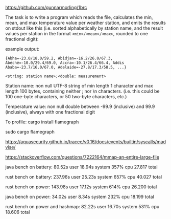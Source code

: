 https://github.com/gunnarmorling/1brc

The task is to write a program which reads the file, calculates the min, mean, and max temperature value per weather station, and emits the results on stdout like this (i.e. sorted alphabetically by station name, and the result values per station in the format `<min>/<mean>/<max>`, rounded to one fractional digit):

example output:
```
{Abha=-23.0/18.0/59.2, Abidjan=-16.2/26.0/67.3, Abéché=-10.0/29.4/69.0, Accra=-10.1/26.4/66.4, Addis Ababa=-23.7/16.0/67.0, Adelaide=-27.8/17.3/58.5, ...}
```

`<string: station name>;<double: measurement>`

Station name: non null UTF-8 string of min length 1 character and max length 100 bytes, containing neither ; nor \n characters. (i.e. this could be 100 one-byte characters, or 50 two-byte characters, etc.)

Temperature value: non null double between -99.9 (inclusive) and 99.9 (inclusive), always with one fractional digit



<!-- cargo run -r src/main.rs measurements.txt | head -c 5000 -->

To profile: 
cargo install flamegraph
<!-- With 
[profile.release]
debug = true
in cargo.toml
 -->
sudo cargo flamegraph 

https://aquasecurity.github.io/tracee/v0.16/docs/events/builtin/syscalls/madvise/

https://stackoverflow.com/questions/7222164/mmap-an-entire-large-file


java bench on battery:  80.52s user 18.94s system 357% cpu 27.817 total

rust bench on battery: 237.96s user 25.23s system 657% cpu 40.027 total

rust bench on power: 143.98s user 17.12s system 614% cpu 26.200 total

java bench on power: 34.02s user 8.34s system 232% cpu 18.199 total

rust bench on power and hashmap: 82.22s user 16.70s system 531% cpu 18.606 total